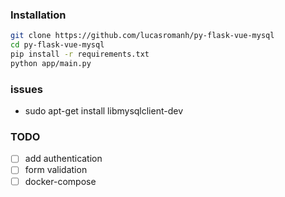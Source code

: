 

### Installation

```bash
git clone https://github.com/lucasromanh/py-flask-vue-mysql
cd py-flask-vue-mysql
pip install -r requirements.txt
python app/main.py
```

### issues
- sudo apt-get install libmysqlclient-dev

### TODO

* [ ] add authentication
* [ ] form validation
* [ ] docker-compose
